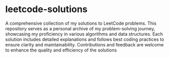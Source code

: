 # leetcode-solutions
 A comprehensive collection of my solutions to LeetCode problems. This repository serves as a personal archive of my problem-solving journey, showcasing my proficiency in various algorithms and data structures. Each solution includes detailed explanations and follows best coding practices to ensure clarity and maintainability. Contributions and feedback are welcome to enhance the quality and efficiency of the solutions
